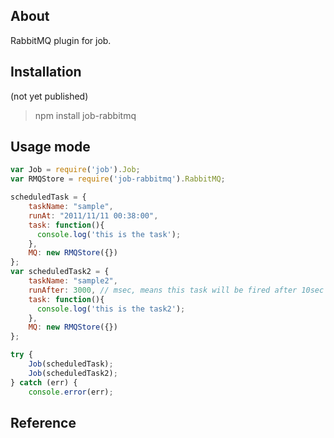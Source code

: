 ## About

RabbitMQ plugin for job. 

## Installation

(not yet published)
> npm install job-rabbitmq

## Usage mode

```javascript
var Job = require('job').Job;
var RMQStore = require('job-rabbitmq').RabbitMQ;

scheduledTask = {
    taskName: "sample",
    runAt: "2011/11/11 00:38:00",
    task: function(){
      console.log('this is the task');
    },
    MQ: new RMQStore({})
};
var scheduledTask2 = {
    taskName: "sample2",
    runAfter: 3000, // msec, means this task will be fired after 10sec
    task: function(){
      console.log('this is the task2');
    },
    MQ: new RMQStore({})
};

try {
    Job(scheduledTask);
    Job(scheduledTask2);
} catch (err) {
    console.error(err);

```

## Reference
